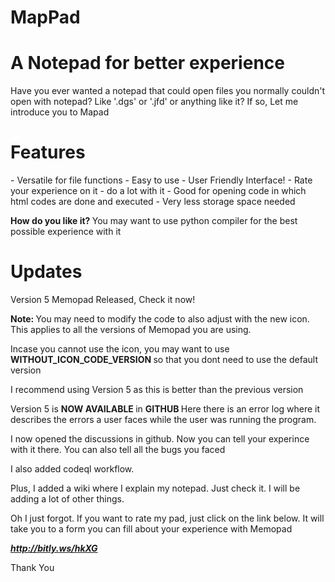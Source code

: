 # MapPad
# A Notepad for better experience
<p> Have you ever wanted a notepad that could open files you normally couldn't open with notepad? Like '.dgs' or '.jfd' or anything like it? If so, Let me introduce you to Mapad</p>
<h1> Features </h1>
- Versatile for file functions
- Easy to use
- User Friendly Interface!
- Rate your experience on it
- do a lot with it
- Good for opening code in which html codes are done and executed
- Very less storage space needed


<p> <b> How do you like it? </b>  You may want to use python compiler for the best possible experience with it </p>

# Updates
<p> Version 5 Memopad Released, Check it now! </p>
<p> <b> Note: </b> You may need to modify the code to also adjust with the new icon. This applies to all the versions of Memopad you are using. </p>
<p> Incase you cannot use the icon, you may want to use <b> WITHOUT_ICON_CODE_VERSION </b> so that you dont need to use the default version
<p> I recommend using Version 5 as this is better than the previous version </p>
<p> Version 5 is <b> NOW AVAILABLE </b> in <b> GITHUB </b> Here there is an error log where it describes the errors a user faces while the user was running the program. </p>
<p> I now opened the discussions in github. Now you can tell your experince with it there. You can also tell all the bugs you faced </p>
<p> I also added codeql workflow. </p>
<p> Plus, I added a wiki where I explain my notepad. Just check it. I will be adding a lot of other things.

<p> Oh I just forgot. If you want to rate my pad, just click on the link below. It will take you to a form you can fill about your experience with Memopad </p>

***http://bitly.ws/hkXG***


<p> Thank You </p>
